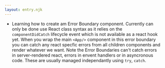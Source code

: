 ```yaml
---
layout: entry.njk
---
```


- Learning how to create am Error Boundary component. Currently can only be done use React class syntax as it relies on the `componentDidCatch` lifecycle event which is not available as a react hook yet. When you wrap the main `<App/>` component in this error boundary you can catch any react specfic errors from all children components and render whatever we want. Note the Error Boundaries can't catch errors in server-rendered react, errors in envent handlers or in asyncronous code. These are usually managed independantly using `try`, `catch`.
